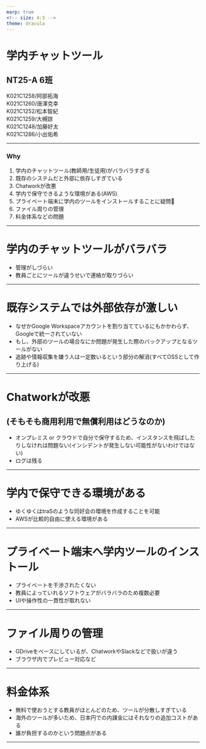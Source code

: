 ```yaml
---
marp: true
<!-- size: 4:3 -->
theme: dracula
---
```


# 学内チャットツール
## NT25-A 6班

K021C1258/阿部拓海  
K021C1260/唐澤克幸  
K021C1252/松本智紀  
K021C1259/大槻諒  
K021C1248/加藤好太  
K021C1286/小出佑希  

---

### Why

1. 学内のチャットツール(教師用/生徒用)がバラバラすぎる
2. 既存のシステムだと外部に依存しすぎている
3. Chatworkが改悪
4. 学内で保守できるような環境がある(AWS)
5. プライベート端末に学内のツールをインストールすることに疑問:thinking:
6. ファイル周りの管理
7. 料金体系などの問題

---

# 学内のチャットツールがバラバラ
* 管理がしづらい
* 教員ごとにツールが違うせいで連絡が取りづらい

---

# 既存システムでは外部依存が激しい
* なぜかGoogle Workspaceアカウントを割り当てているにもかかわらず、Googleで統一されていない
* もし、外部のツールの場合なにか問題が発生した際のバックアップとなるツールがない
* 追跡や情報収集を嫌う人は一定数いるという部分の解消(すべてOSSとして作り上げる)

---

# Chatworkが改悪
## (そもそも商用利用で無償利用はどうなのか)
* オンプレミス or クラウドで自分で保守するため、インスタンスを飛ばしたりしなけれは問題ない(インシデントが発生しない可能性がないわけではない)
* ログは残る

---

# 学内で保守できる環境がある
* ゆくゆくはtraSのような同好会の環境を作成することを可能
* AWSが比較的自由に使える環境がある

---

# プライベート端末へ学内ツールのインストール
* プライベートを干渉されたくない
* 教員によっていれるソフトウェアがバラバラのため複数必要
* UIや操作性の一貫性が取れない

---

# ファイル周りの管理
* GDriveをベースにしているが、ChatworkやSlackなどで扱いが違う
* ブラウザ内でプレビュー対応など

---

# 料金体系
* 無料で使おうとする教員がほとんどのため、ツールが分散しすぎている
* 海外のツールが多いため、日本円での内課金にはそれなりの追加コストがある
* 誰が負担するのかという問題点がある
　
---
